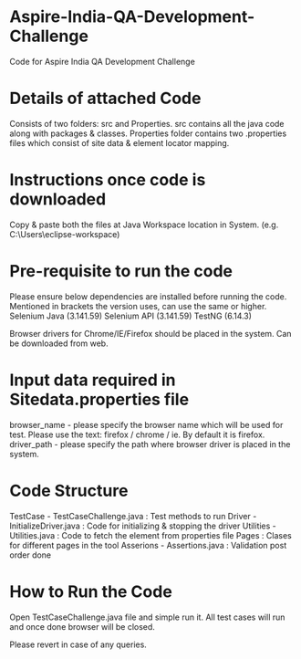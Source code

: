 # Aspire-India-QA-Development-Challenge
Code for Aspire India QA Development Challenge

# Details of attached Code
Consists of two folders: src and Properties.
src contains all the java code along with packages &  classes. Properties folder contains two .properties files which consist of site data & element locator mapping.

# Instructions once code is downloaded
Copy & paste both the files at Java Workspace location in System. (e.g. C:\Users\eclipse-workspace)

# Pre-requisite to run the code
Please ensure below dependencies are installed before running the code. Mentioned in brackets the version uses, can use the same or higher.
Selenium Java (3.141.59)
Selenium API  (3.141.59)
TestNG        (6.14.3)

Browser drivers for Chrome/IE/Firefox should be placed in the system. Can be downloaded from web.

# Input data required in Sitedata.properties file
browser_name - please specify the browser name which will be used for test. Please use the text: firefox / chrome / ie. By default it is firefox.
driver_path  - please specify the path where browser driver is placed in the system.

# Code Structure
TestCase - TestCaseChallenge.java :  Test methods to run
Driver - InitializeDriver.java : Code for initializing & stopping the driver
Utilities - Utilities.java : Code to fetch the element from properties file
Pages : Clases for different pages in the tool
Asserions - Assertions.java : Validation post order done

# How to Run the Code
Open TestCaseChallenge.java file and simple run it. All test cases will run and once done browser will be closed.

Please revert in case of any queries.
